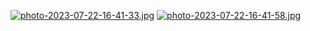 [![photo-2023-07-22-16-41-33.jpg](https://i.postimg.cc/5tZ7R1XR/photo-2023-07-22-16-41-33.jpg)](https://postimg.cc/sB44Mk9Y)
[![photo-2023-07-22-16-41-58.jpg](https://i.postimg.cc/qRybfYnM/photo-2023-07-22-16-41-58.jpg)](https://postimg.cc/jwqQPMZG)
